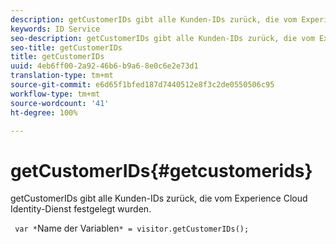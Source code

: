 ```yaml
---
description: getCustomerIDs gibt alle Kunden-IDs zurück, die vom Experience Cloud Identity-Dienst festgelegt wurden.
keywords: ID Service
seo-description: getCustomerIDs gibt alle Kunden-IDs zurück, die vom Experience Cloud Identity-Dienst festgelegt wurden.
seo-title: getCustomerIDs
title: getCustomerIDs
uuid: 4eb6ff00-2a92-46b6-b9a6-8e0c6e2e73d1
translation-type: tm+mt
source-git-commit: e6d65f1bfed187d7440512e8f3c2de0550506c95
workflow-type: tm+mt
source-wordcount: '41'
ht-degree: 100%

---
```



# getCustomerIDs{#getcustomerids}

getCustomerIDs gibt alle Kunden-IDs zurück, die vom Experience Cloud Identity-Dienst festgelegt wurden.

<!--
Is there anything else we can say about this??
-->

` var *`Name der Variablen`* = visitor.getCustomerIDs();`
